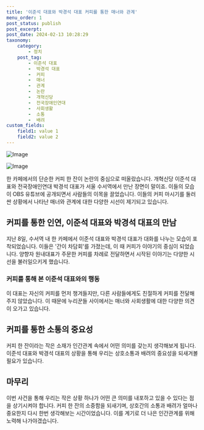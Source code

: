 ```yaml
---
title: '이준석 대표와 박경석 대표 커피를 통한 매너와 관계'
menu_order: 1
post_status: publish
post_excerpt: 
post_date: 2024-02-13 10:28:29
taxonomy:
    category:
        - 정치
    post_tag:
        - 이준석 대표
        -  박경석 대표
        -  커피
        -  매너
        -  관계
        -  논란
        -  개혁신당
        -  전국장애인연대
        -  사회생활
        -  소통
        -  배려
custom_fields:
    field1: value 1
    field2: value 2
---
```


![Image](https://imgnews.pstatic.net/image/014/2024/02/13/0005141169_001_20240213081002899.jpg?type=w647)

![Image](https://imgnews.pstatic.net/image/014/2024/02/13/0005141169_002_20240213081002925.gif?type=w647)

한 카페에서의 단순한 커피 한 잔이 논란의 중심으로 떠올랐습니다. 개혁신당 이준석 대표와 전국장애인연대 박경석 대표가 서울 수서역에서 만난 장면이 말이죠. 이들의 모습이 OBS 유튜브에 공개되면서 사람들의 이목을 끌었습니다. 이들의 커피 마시기를 둘러싼 상황에서 나타난 매너와 관계에 대한 다양한 시선이 제기되고 있습니다.
## 커피를 통한 인연, 이준석 대표와 박경석 대표의 만남
지난 8일, 수서역 내 한 카페에서 이준석 대표와 박경석 대표가 대화를 나누는 모습이 포착되었습니다. 이들은 '간이 차담회'를 가졌는데, 이 때 커피가 이야기의 중심이 되었습니다. 양향자 원내대표가 주문한 커피를 차례로 전달하면서 시작된 이야기는 다양한 시선을 불러일으키게 했습니다.
### 커피를 통해 본 이준석 대표와의 행동
이 대표는 자신의 커피를 먼저 챙겨들지만, 다른 사람들에게도 친절하게 커피를 전달해주지 않았습니다. 이 때문에 누리꾼들 사이에서는 매너와 사회생활에 대한 다양한 의견이 오가고 있습니다.
## 커피를 통한 소통의 중요성
커피 한 잔이라는 작은 소재가 인간관계 속에서 어떤 의미를 갖는지 생각해보게 됩니다. 이준석 대표와 박경석 대표의 상황을 통해 우리는 상호소통과 배려의 중요성을 되새겨볼 필요가 있습니다.
## 마무리
이번 사건을 통해 우리는 작은 상황 하나가 어떤 큰 의미를 내포하고 있을 수 있다는 점을 상기시켜야 합니다. 커피 한 잔의 소중함을 되새기며, 상호간의 소통과 배려가 얼마나 중요한지 다시 한번 생각해보는 시간이었습니다. 이를 계기로 더 나은 인간관계를 위해 노력해 나가야겠습니다.
